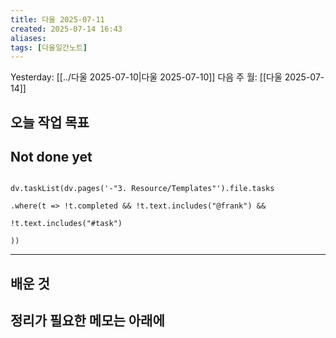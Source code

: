 ```yaml
---
title: 다울 2025-07-11
created: 2025-07-14 16:43
aliases: 
tags: [다울일간노트]
---
```



Yesterday: [[../다울 2025-07-10|다울 2025-07-10]]
다음 주 월: [[다울 2025-07-14]] 



## 오늘 작업 목표




## Not done yet

```dataviewjs

dv.taskList(dv.pages('-"3. Resource/Templates"').file.tasks

.where(t => !t.completed && !t.text.includes("@frank") &&

!t.text.includes("#task")

))

```

---

## 배운 것




## 정리가 필요한 메모는 아래에



